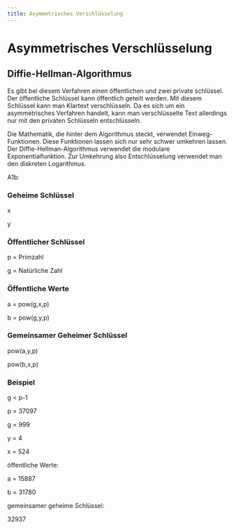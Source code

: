 ```yaml
---
title: Asymmetrisches Verschlüsselung
---
```

# Asymmetrisches Verschlüsselung

## Diffie-Hellman-Algorithmus

Es gibt bei diesem Verfahren einen öffentlichen und zwei private schlüssel. Der öffentliche Schlüssel kann öffentlich geteilt werden. Mit diesem Schlüssel kann man Klartext verschlüsseln. Da es sich um ein asymmetrisches Verfahren handelt, kann man verschlüsselte Text allerdings nur mit den privaten Schlüsseln entschlüsseln.

Die Mathematik, die hinter dem Algorithmus steckt, verwendet Einweg-Funktionen. Diese Funktionen lassen sich nur sehr schwer umkehren lassen. Der Diffie-Hellman-Algorithmus verwendet die modulare Exponentialfunktion. Zur Umkehrung also Entschlüsselung verwendet man den diskreten Logarithmus.

A1b:

### Geheime Schlüssel

x

y

### Öffentlicher Schlüssel

p = Primzahl

g = Natürliche Zahl

### Öffentliche Werte

a = pow(g,x,p)

b = pow(g,y,p)

### Gemeinsamer Geheimer Schlüssel

pow(a,y,p)

pow(b,x,p)

### Beispiel

g < p-1

p = 37097

g = 999

y = 4

x = 524

öffentliche Werte:

a = 15887

b = 31780

gemeinsamer geheime Schlüssel:

32937